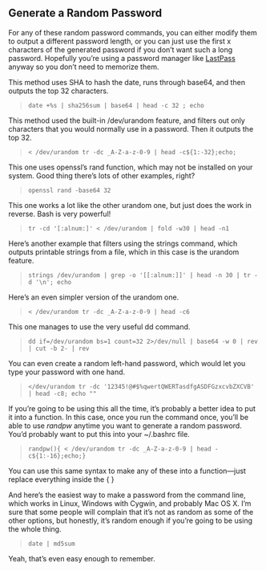 ## Generate a Random Password  
  
For any of these random password commands, you can either modify them to output a different password length, or you can just use the first x characters of the generated password if you don’t want such a long password. Hopefully you’re using a password manager like  [LastPass](https://lastpass.wo8g.net/vrA3j?subid3=xid:fr1681261566aaa)  anyway so you don’t need to memorize them.  
  
This method uses SHA to hash the date, runs through base64, and then outputs the top 32 characters.  
  
> ```  
> date +%s | sha256sum | base64 | head -c 32 ; echo  
> ```  
  
This method used the built-in /dev/urandom feature, and filters out only characters that you would normally use in a password. Then it outputs the top 32.  
  
> ```  
> < /dev/urandom tr -dc _A-Z-a-z-0-9 | head -c${1:-32};echo;  
> ```  
  
This one uses openssl’s rand function, which may not be installed on your system. Good thing there’s lots of other examples, right?  
  
> ```  
> openssl rand -base64 32  
> ```  
  
This one works a lot like the other urandom one, but just does the work in reverse. Bash is very powerful!  
  
> ```  
> tr -cd '[:alnum:]' < /dev/urandom | fold -w30 | head -n1  
> ```  
  
Here’s another example that filters using the strings command, which outputs printable strings from a file, which in this case is the urandom feature.  
  
> ```  
> strings /dev/urandom | grep -o '[[:alnum:]]' | head -n 30 | tr -d '\n'; echo  
> ```  
  
Here’s an even simpler version of the urandom one.  
  
> ```  
> < /dev/urandom tr -dc _A-Z-a-z-0-9 | head -c6  
> ```  
  
This one manages to use the very useful dd command.  
  
> ```  
> dd if=/dev/urandom bs=1 count=32 2>/dev/null | base64 -w 0 | rev | cut -b 2- | rev  
> ```  
  
You can even create a random left-hand password, which would let you type your password with one hand.  
  
> ```  
> </dev/urandom tr -dc '12345!@#$%qwertQWERTasdfgASDFGzxcvbZXCVB' | head -c8; echo ""  
> ```  
  
If you’re going to be using this all the time, it’s probably a better idea to put it into a function. In this case, once you run the command once, you’ll be able to use  _randpw_  anytime you want to generate a random password. You’d probably want to put this into your ~/.bashrc file.  
  
> ```  
> randpw(){ < /dev/urandom tr -dc _A-Z-a-z-0-9 | head -c${1:-16};echo;}  
> ```  
  
You can use this same syntax to make any of these into a function—just replace everything inside the { }  
  
And here’s the easiest way to make a password from the command line, which works in Linux, Windows with Cygwin, and probably Mac OS X. I’m sure that some people will complain that it’s not as random as some of the other options, but honestly, it’s random enough if you’re going to be using the whole thing.  
  
> ```  
> date | md5sum  
> ```  
  
Yeah, that’s even easy enough to remember.